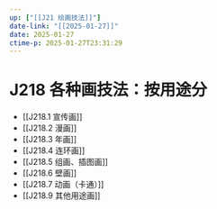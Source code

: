 ```yaml
---
up: ["[[J21 绘画技法]]"]
date-link: "[[2025-01-27]]"
date: 2025-01-27
ctime-p: 2025-01-27T23:31:29
---
```


# J218 各种画技法：按用途分

- [[J218.1 宣传画]]
- [[J218.2 漫画]]
- [[J218.3 年画]]
- [[J218.4 连环画]]
- [[J218.5 组画、插图画]]
- [[J218.6 壁画]]
- [[J218.7 动画（卡通）]]
- [[J218.9 其他用途画]]
